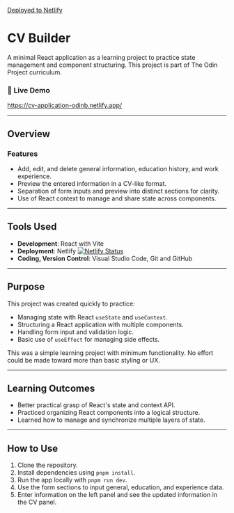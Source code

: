 [Deployed to Netlify]()

# CV Builder

A minimal React application as a learning project to practice state management and component structuring. This project is part of The Odin Project curriculum.

### 🔗 Live Demo

https://cv-application-odinb.netlify.app/

---

## Overview

### Features

- Add, edit, and delete general information, education history, and work experience.
- Preview the entered information in a CV-like format.
- Separation of form inputs and preview into distinct sections for clarity.
- Use of React context to manage and share state across components.

---

## Tools Used

- **Development**: React with Vite
- **Deployment**: Netlify [![Netlify Status](https://api.netlify.com/api/v1/badges/b562f087-b32e-48f6-93b3-e41d1926ed43/deploy-status)](https://app.netlify.com/sites/cv-application-odinb/deploys)
- **Coding, Version Control**: Visual Studio Code, Git and GitHub

---

## Purpose

This project was created quickly to practice:

- Managing state with React `useState` and `useContext`.
- Structuring a React application with multiple components.
- Handling form input and validation logic.
- Basic use of `useEffect` for managing side effects.

This was a simple learning project with minimum functionality. No effort could be made toward more than basic styling or UX.

---

## Learning Outcomes

- Better practical grasp of React's state and context API.
- Practiced organizing React components into a logical structure.
- Learned how to manage and synchronize multiple layers of state.

---

## How to Use

1. Clone the repository.
2. Install dependencies using `pnpm install`.
3. Run the app locally with `pnpm run dev`.
4. Use the form sections to input general, education, and experience data.
5. Enter information on the left panel and see the updated information in the CV panel.
